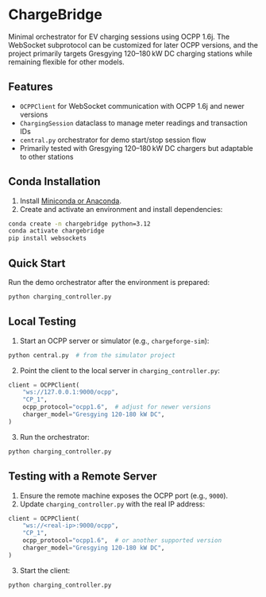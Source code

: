 # ChargeBridge

Minimal orchestrator for EV charging sessions using OCPP 1.6j.
The WebSocket subprotocol can be customized for later OCPP versions,
and the project primarily targets Gresgying 120–180 kW DC charging
stations while remaining flexible for other models.

## Features
- `OCPPClient` for WebSocket communication with OCPP 1.6j and newer versions
- `ChargingSession` dataclass to manage meter readings and transaction IDs
- `central.py` orchestrator for demo start/stop session flow
- Primarily tested with Gresgying 120–180 kW DC chargers but adaptable to other stations

## Conda Installation

1. Install [Miniconda or Anaconda](https://docs.conda.io/en/latest/miniconda.html).
2. Create and activate an environment and install dependencies:

```bash
conda create -n chargebridge python=3.12
conda activate chargebridge
pip install websockets
```

## Quick Start

Run the demo orchestrator after the environment is prepared:

```bash
python charging_controller.py
```

## Local Testing

1. Start an OCPP server or simulator (e.g., `chargeforge-sim`):

```bash
python central.py  # from the simulator project
```

2. Point the client to the local server in `charging_controller.py`:

```python
client = OCPPClient(
    "ws://127.0.0.1:9000/ocpp",
    "CP_1",
    ocpp_protocol="ocpp1.6",  # adjust for newer versions
    charger_model="Gresgying 120-180 kW DC",
)
```

3. Run the orchestrator:

```bash
python charging_controller.py
```

## Testing with a Remote Server

1. Ensure the remote machine exposes the OCPP port (e.g., `9000`).
2. Update `charging_controller.py` with the real IP address:

```python
client = OCPPClient(
    "ws://<real-ip>:9000/ocpp",
    "CP_1",
    ocpp_protocol="ocpp1.6",  # or another supported version
    charger_model="Gresgying 120-180 kW DC",
)
```

3. Start the client:

```bash
python charging_controller.py
```